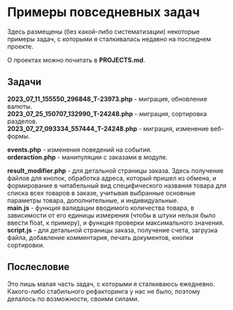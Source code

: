 # Примеры повседневных задач

Здесь размещены (без какой-либо систематизации) некоторые примеры задач, с которыми я сталкивалась недавно на последнем проекте.

О проектах можно почитать в **PROJECTS.md**.

## Задачи

**2023_07_11_155550_296848_T-23973.php** - миграция, обновление валюты.  
**2023_07_25_150707_132990_T-24248.php** - миграция, сортировка разделов.  
**2023_07_27_093334_557444_T-24248.php** - миграция, изменение веб-формы.  

**events.php** - изменения поведений на события.  
**orderaction.php** - манипуляции с заказами в модуле.  

**result_modifier.php** - для детальной страницы заказа. Здесь получение файлов для кнопок, обработка адреса, который пришел из обмена, и формирование в читабельный вид специфического названия товара для списка всех товаров в заказе, учитывая выбранные основные параметры товара, дополнительные, и индивидуальные.  
**main.js** - функция валидации вводимого количества товара, в зависимости от его единицы измерения (чтобы в штуки нельзя было ввести float, к примеру), и функция проверки максимального значения.  
**script.js** - для детальной страницы заказа, получение счета, загрузка файла, добавление комментария, печать документов, кнопки сортировки.  

## Послесловие 

Это лишь малая часть задач, с которыми я сталкиваюсь ежедневно. 
Какого-либо стабильного рефакторинга у нас не было, поэтому делалось по возможности, своими силами.

